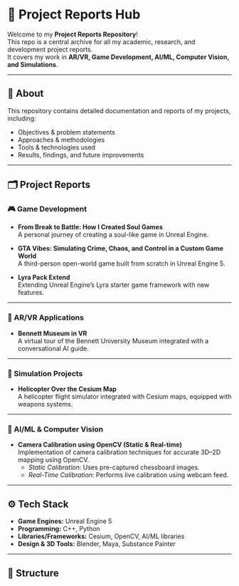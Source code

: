 # 📑 Project Reports Hub

Welcome to my **Project Reports Repository**!  
This repo is a central archive for all my academic, research, and development project reports.  
It covers my work in **AR/VR, Game Development, AI/ML, Computer Vision, and Simulations**.

---

## 📌 About
This repository contains detailed documentation and reports of my projects, including:
- Objectives & problem statements  
- Approaches & methodologies  
- Tools & technologies used  
- Results, findings, and future improvements  

---

## 🗂️ Project Reports

### 🎮 Game Development
- **From Break to Battle: How I Created Soul Games**  
  A personal journey of creating a soul-like game in Unreal Engine.  

- **GTA Vibes: Simulating Crime, Chaos, and Control in a Custom Game World**  
  A third-person open-world game built from scratch in Unreal Engine 5.  

- **Lyra Pack Extend**  
  Extending Unreal Engine’s Lyra starter game framework with new features.  

---

### 🥽 AR/VR Applications
- **Bennett Museum in VR**  
  A virtual tour of the Bennett University Museum integrated with a conversational AI guide.  

---

### 🚁 Simulation Projects
- **Helicopter Over the Cesium Map**  
  A helicopter flight simulator integrated with Cesium maps, equipped with weapons systems.  

---

### 🤖 AI/ML & Computer Vision
- **Camera Calibration using OpenCV (Static & Real-time)**  
  Implementation of camera calibration techniques for accurate 3D–2D mapping using OpenCV.  
  - *Static Calibration*: Uses pre-captured chessboard images.  
  - *Real-Time Calibration*: Performs live calibration using webcam feed.  

---

## ⚙️ Tech Stack
- **Game Engines:** Unreal Engine 5  
- **Programming:** C++, Python  
- **Libraries/Frameworks:** Cesium, OpenCV, AI/ML libraries  
- **Design & 3D Tools:** Blender, Maya, Substance Painter  

---

## 📂 Structure

